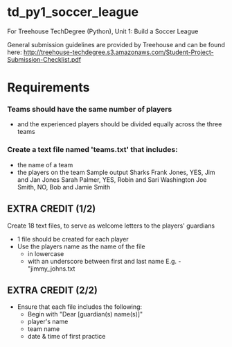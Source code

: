 # td_py1_soccer_league
For Treehouse TechDegree (Python), Unit 1: Build a Soccer League

General submission guidelines are provided by Treehouse and can be found here: http://treehouse-techdegree.s3.amazonaws.com/Student-Project-Submission-Checklist.pdf


# Requirements
### Teams should have the same number of players
* and the experienced players should be divided equally across the three teams
### Create a text file named 'teams.txt' that includes:
* the name of a team
* the players on the team
Sample output
        Sharks
        Frank Jones, YES, Jim and Jan Jones
        Sarah Palmer, YES, Robin and Sari Washington
        Joe Smith, NO, Bob and Jamie Smith

## EXTRA CREDIT (1/2)
Create 18 text files, to serve as welcome letters to the players' guardians
* 1 file should be created for each player
* Use the players name as the name of the file
  * in lowercase
  * with an underscore between first and last name
        E.g. - "jimmy_johns.txt

## EXTRA CREDIT (2/2)
* Ensure that each file includes the following: 
    * Begin with "Dear [guardian(s) name(s)]"
    * player's name
    * team name
    * date & time of first practice


